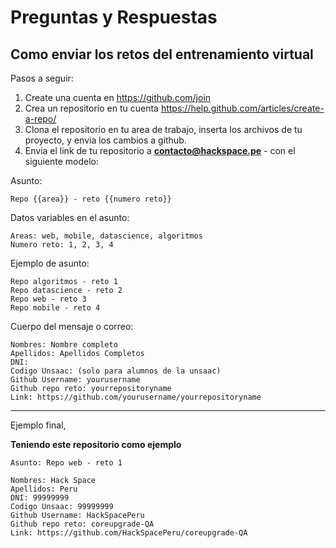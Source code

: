 # Preguntas y Respuestas


## Como enviar los retos del entrenamiento virtual

Pasos a seguir:
1. Create una cuenta en https://github.com/join
2. Crea un repositorio en tu cuenta https://help.github.com/articles/create-a-repo/
3. Clona el repositorio en tu area de trabajo, inserta los archivos de tu proyecto, y envia los cambios a github.
4. Envia el link de tu repositorio a **contacto@hackspace.pe** - con el siguiente modelo:

Asunto:
```
Repo {{area}} - reto {{numero reto}}
```
Datos variables en el asunto:
```
Areas: web, mobile, datascience, algoritmos
Numero reto: 1, 2, 3, 4
```
Ejemplo de asunto:
```
Repo algoritmos - reto 1
Repo datascience - reto 2
Repo web - reto 3
Repo mobile - reto 4
```

Cuerpo del mensaje o correo:

```
Nombres: Nombre completo
Apellidos: Apellidos Completos
DNI: 
Codigo Unsaac: (solo para alumnos de la unsaac)
Github Username: yourusername
Github repo reto: yourrepositoryname
Link: https://github.com/yourusername/yourrepositoryname
```

----
Ejemplo final,

**Teniendo este repositorio como ejemplo**
```
Asunto: Repo web - reto 1
```

```
Nombres: Hack Space
Apellidos: Peru
DNI: 99999999
Codigo Unsaac: 99999999
Github Username: HackSpacePeru
Github repo reto: coreupgrade-QA
Link: https://github.com/HackSpacePeru/coreupgrade-QA
```

